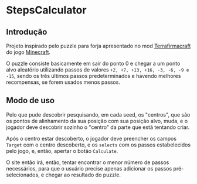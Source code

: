 # StepsCalculator

## Introdução

Projeto inspirado pelo puzzle para forja apresentado no mod [Terrafirmacraft](https://www.curseforge.com/minecraft/mc-mods/terrafirmacraft#:~:text=TerraFirmaCraft%20(TFC)%20is%20a%20total,a%20brand%20new%20immersive%20setting.) do jogo [Minecraft](https://www.minecraft.net/pt-pt).

O puzzle consiste basicamente em sair do ponto 0 e chegar a um ponto alvo aleatório utilizando passos de valores `+2, +7, +13, +16, -3, -6, -9 e -15`, sendo os três últimos passos predeterminados e havendo melhores recompensas, se forem usados menos passos.

## Modo de uso

Pelo que pude descobrir pesquisando, em cada seed, os "centros", que são os pontos de alinhamento da sua posição com sua posição alvo, muda, e o jogador deve descobrir sozinho o "centro" da parte que está tentando criar.

Após o centro estar descoberto, o jogador deve preencher os campos `Target` com o centro descoberto, e os `selects` com os passos estabelecidos pelo jogo, e, então, apertar o botão `Calculate`.

O site então irá, então, tentar encontrar o menor número de passos necessários, para que o usuário precise apenas adicionar os passos pré-selecionados, e chegar ao resultado do puzzle.